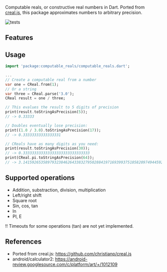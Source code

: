 Computable reals, or constructive real numbers in Dart. Ported from [creal.js](https://github.com/christianp/creal.js), this package approximates numbers to arbitrary precision.

![tests](https://github.com/aarol/computable_reals/actions/workflows/tests.yml/badge.svg)

## Features

## Usage

```dart
import 'package:computable_reals/computable_reals.dart';

...
// Create a computable real from a number
var one = CReal.from(1);
// Or a string
var three = CReal.parse('3.0');
CReal result = one / three;

// This evalues the result to 5 digits of precision
print(result.toStringAsPrecision(5));
// -> 0.33333

// Doubles eventually lose precision:
print((1.0 / 3.0).toStringAsPrecision(17));
// -> 0.33333333333333331

// CReals have as many digits as you need:
print(result.toStringAsPrecision(30));
// -> 0.333333333333333333333333333333
print(CReal.pi.toStringAsPrecision(64));
// -> 3.1415926535897932384626433832795028841971693993751058209749445923
```

## Supported operations

- Addition, substraction, division, multiplication
- Left/right shift
- Square root
- Sin, cos, tan
- ln
- PI, E

!! Timeouts for some operations (tan) are not yet implemented.

## References

- Ported from creal.js: https://github.com/christianp/creal.js
- android/calculator2: https://android-review.googlesource.com/c/platform/art/+/1012109
